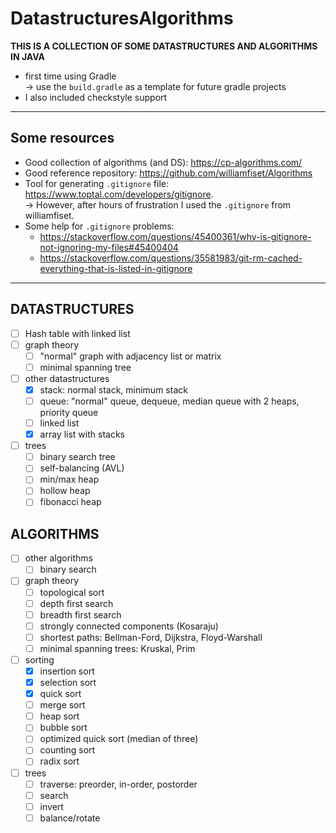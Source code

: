 # DatastructuresAlgorithms

__THIS IS A COLLECTION OF SOME DATASTRUCTURES AND ALGORITHMS IN JAVA__
+ first time using Gradle \
    -> use the `build.gradle` as a template for future gradle projects
+ I also included checkstyle support

---

## Some resources
+ Good collection of algorithms (and DS): https://cp-algorithms.com/ 
+ Good reference repository: https://github.com/williamfiset/Algorithms
+ Tool for generating `.gitignore` file: https://www.toptal.com/developers/gitignore. \
    -> However, after hours of frustration I used the `.gitignore` from williamfiset.
+ Some help for `.gitignore` problems:
    + https://stackoverflow.com/questions/45400361/why-is-gitignore-not-ignoring-my-files#45400404
    + https://stackoverflow.com/questions/35581983/git-rm-cached-everything-that-is-listed-in-gitignore

---

## DATASTRUCTURES

+ [ ] Hash table with linked list
+ [ ] graph theory
    + [ ] "normal" graph with adjacency list or matrix
    + [ ] minimal spanning tree
+ [ ] other datastructures
    + [X] stack: normal stack, minimum stack
    + [ ] queue: "normal" queue, dequeue, median queue with 2 heaps, priority queue
    + [ ] linked list
    + [X] array list with stacks
+ [ ] trees
    + [ ] binary search tree
    + [ ] self-balancing (AVL)
    + [ ] min/max heap
    + [ ] hollow heap
    + [ ] fibonacci heap

## ALGORITHMS

+ [ ] other algorithms
    + [ ] binary search
+ [ ] graph theory
    + [ ] topological sort
    + [ ] depth first search
    + [ ] breadth first search
    + [ ] strongly connected components (Kosaraju)
    + [ ] shortest paths: Bellman-Ford, Dijkstra, Floyd-Warshall
    + [ ] minimal spanning trees: Kruskal, Prim
+ [ ] sorting
    + [X] insertion sort
    + [X] selection sort
    + [X] quick sort
    + [ ] merge sort
    + [ ] heap sort
    + [ ] bubble sort
    + [ ] optimized quick sort (median of three)
    + [ ] counting sort
    + [ ] radix sort
+ [ ] trees
    + [ ] traverse: preorder, in-order, postorder
    + [ ] search
    + [ ] invert
    + [ ] balance/rotate
